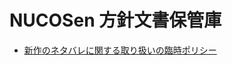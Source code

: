 # NUCOSen 方針文書保管庫

- [新作のネタバレに関する取り扱いの臨時ポリシー](mhtml/temporary_policy_for_treatment_of_new_product_spoilers.md)
